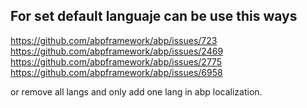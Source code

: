 ## For set default languaje can be use this ways


https://github.com/abpframework/abp/issues/723
https://github.com/abpframework/abp/issues/2469
https://github.com/abpframework/abp/issues/2775
https://github.com/abpframework/abp/issues/6958

or remove all langs and only add one lang in abp localization.